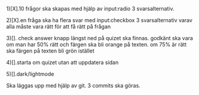 1)[X].10 frågor ska skapas med hjälp av input:radio 3 svarsalternativ.

2)[X].en fråga ska ha flera svar med input:checkbox 3 svarsalternativ varav alla måste vara rätt för att få rätt på frågan

3)[]. check answer knapp längst ned på quizet ska finnas. godkänt ska vara om man har 50% rätt och färgen ska bli orange på texten. om 75% är rätt ska färgen på texten bli grön istället

4)[].starta om quizet utan att uppdatera sidan

5)[].dark/lightmode


Ska läggas upp med hjälp av git. 3 commits ska göras.